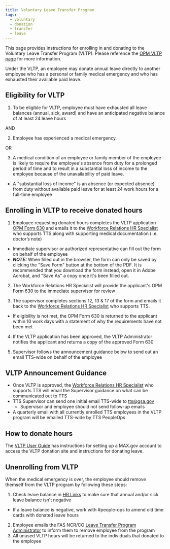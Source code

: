 ```yaml
---
title: Voluntary Leave Transfer Program
tags:
  - voluntary
  - donation
  - transfer
  - leave
---
```


This page provides instructions for enrolling in and donating to the Voluntary Leave Transfer Program (VLTP). Please reference the [OPM VLTP page](https://www.opm.gov/policy-data-oversight/pay-leave/leave-administration/fact-sheets/voluntary-leave-transfer-program/) for more information.

Under the VLTP, an employee may donate annual leave directly to another employee who has a personal or family medical emergency and who has exhausted their available paid leave.

## Eligibility for VLTP

1. To be eligible for VLTP, employee must have exhausted all leave balances (annual, sick, award) and have an anticipated negative balance of at least 24 leave hours

AND

2. Employee has experienced a medical emergency.

OR

3. A medical condition of an employee or family member of the employee is likely to require the employee's absence from duty for a prolonged period of time and to result in a substantial loss of income to the employee because of the unavailability of paid leave.
- A "substantial loss of income" is an absence (or expected absence) from duty without available paid leave for at least 24 work hours for a full-time employee

## Enrolling in VLTP to receive donated hours

1. Employee requesting donated hours completes the VLTP application [OPM Form 630](https://www.opm.gov/forms/pdf_fill/opm630.pdf) and emails it to the [Workforce Relations HR Specialist](https://docs.google.com/document/d/15glvq9UakKUN8XTRTa6gRkhBHm2whhQyAGmf8ibTtBs/edit) who supports TTS along with supporting medical documentation (i.e. doctor’s note)

- Immediate supervisor or authorized representative can fill out the form on behalf of the employee
- **_NOTE:_** When filled out in the browser, the form can only be saved by clicking the "Save Form" button at the bottom of the PDF.  It is recommended that you download the form instead, open it in Adobe Acrobat, and "Save As" a copy once it's been filled out.

2. The Workforce Relations HR Specialist will provide the applicant's OPM Form 630 to the immediate supervisor for review

3. The supervisor completes sections 12, 13 & 17 of the form and emails it back to the [Workforce Relations HR Specialist](https://docs.google.com/document/d/15glvq9UakKUN8XTRTa6gRkhBHm2whhQyAGmf8ibTtBs/edit) who supports TTS.

- If eligibility is not met, the OPM Form 630 is returned to the applicant within 10 work days with a statement of why the requirements have not been met

4. If the VLTP application has been approved, the VLTP Administrator notifies the applicant and returns a copy of the approved Form 630

5. Supervisor follows the announcement guidance below to send out an email TTS-wide on behalf of the employee

## VLTP Announcement Guidance

- Once VLTP is approved, the [Workforce Relations HR Specialist](https://docs.google.com/document/d/15glvq9UakKUN8XTRTa6gRkhBHm2whhQyAGmf8ibTtBs/edit) who supports TTS will email the Supervisor guidance on what can be communicated out to TTS
- TTS Supervisor can send one initial email TTS-wide to tts@gsa.gov
  - Supervisor and employee should not send follow-up emails
- A quarterly email with all currently enrolled TTS employees in the VLTP program will be emailed TTS-wide by TTS PeopleOps

## How to donate hours

The [VLTP User Guide](https://vltp.gsa.gov/pdf/UserGuide.pdf) has instructions for setting up a MAX.gov account to access the VLTP donation site and instructions for donating leave.

## Unenrolling from VLTP

When the medical emergency is over, the employee should remove themself from the VLTP program by following these steps:

1. Check leave balance in [HR Links](https://hrlinks.gsa.gov/) to make sure that annual and/or sick leave balance isn't negative

- If a leave balance is negative, work with #people-ops to amend old time cards with donated leave hours

2. Employee emails the FAS NCR/CO [Leave Transfer Program Administrator](https://insite.gsa.gov/topics/hr-pay-and-leave/pay-and-leave/leave/leave-transfer-contacts) to inform them to remove employee from the program
3. All unused VLTP hours will be returned to the individuals that donated to the employee
